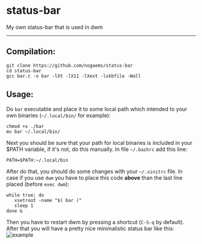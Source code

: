 # status-bar
My own status-bar that is used in dwm

---
## Compilation:
```
git clone https://github.com/nogaems/status-bar
cd status-bar
gcc bar.c -o bar -lXt -lX11 -lXext -lxkbfile -Wall
```
## Usage:

Do `bar` executable and	place it to some local path which intended to your own
binaries (`~/.local/bin/` for example):
```
chmod +x ./bar
mv bar ~/.local/bin/ 
```
Next you should	be sure	that your path for local binaries is included in your 
$PATH variable,	if it's	not, do	this manually. In file `~/.bashrc` add this line:
```
PATH=$PATH:~/.local/bin
```
After do that, you should do some changes with your `~/.xinitrc` file. In case if 
you use 
`dwm` you have to place this code **above** than the last line placed (before 
`exec dwm`):
```
while true; do
   xsetroot -name "$( bar )"
   sleep 1
done &
```
Then you have to restart dwm by pressing a shortcut (`C-S-q` by default).
After that you will have a pretty nice minimalistic status bar like this:
![example](https://link.to/the-pic)

